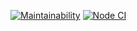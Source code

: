 [![Maintainability](https://api.codeclimate.com/v1/badges/e1c3e551aca0225a6038/maintainability)](https://codeclimate.com/github/almax-21/rss-aggregator/maintainability)
[![Node CI](https://github.com/almax-21/rss-aggregator/actions/workflows/nodejs.yml/badge.svg)](https://github.com/almax-21/rss-aggregator/actions/workflows/nodejs.yml)
